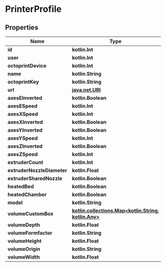 
# PrinterProfile

## Properties
Name | Type | Description | Notes
------------ | ------------- | ------------- | -------------
**id** | **kotlin.Int** |  |  [readonly]
**user** | **kotlin.Int** |  |  [readonly]
**octoprintDevice** | **kotlin.Int** |  | 
**name** | **kotlin.String** |  | 
**octoprintKey** | **kotlin.String** |  | 
**url** | [**java.net.URI**](java.net.URI.md) |  |  [readonly]
**axesEInverted** | **kotlin.Boolean** |  |  [optional]
**axesESpeed** | **kotlin.Int** |  |  [optional]
**axesXSpeed** | **kotlin.Int** |  |  [optional]
**axesXInverted** | **kotlin.Boolean** |  |  [optional]
**axesYInverted** | **kotlin.Boolean** |  |  [optional]
**axesYSpeed** | **kotlin.Int** |  |  [optional]
**axesZInverted** | **kotlin.Boolean** |  |  [optional]
**axesZSpeed** | **kotlin.Int** |  |  [optional]
**extruderCount** | **kotlin.Int** |  |  [optional]
**extruderNozzleDiameter** | **kotlin.Float** |  |  [optional]
**extruderSharedNozzle** | **kotlin.Boolean** |  |  [optional]
**heatedBed** | **kotlin.Boolean** |  |  [optional]
**heatedChamber** | **kotlin.Boolean** |  |  [optional]
**model** | **kotlin.String** |  |  [optional]
**volumeCustomBox** | [**kotlin.collections.Map&lt;kotlin.String, kotlin.Any&gt;**](kotlin.Any.md) |  |  [optional]
**volumeDepth** | **kotlin.Float** |  |  [optional]
**volumeFormfactor** | **kotlin.String** |  |  [optional]
**volumeHeight** | **kotlin.Float** |  |  [optional]
**volumeOrigin** | **kotlin.String** |  |  [optional]
**volumeWidth** | **kotlin.Float** |  |  [optional]




